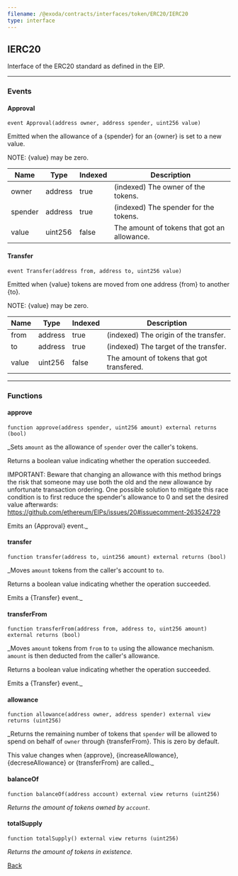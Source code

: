 ```yaml
---
filename: /@exoda/contracts/interfaces/token/ERC20/IERC20
type: interface
---
```


## IERC20

Interface of the ERC20 standard as defined in the EIP.

***

### Events

#### Approval

```solidity
event Approval(address owner, address spender, uint256 value)
```

Emitted when the allowance of a {spender} for an {owner} is set to a new value.

NOTE: {value} may be zero.

| Name | Type | Indexed | Description |
| ---- | ---- | ------- | ----------- |
| owner | address | true | (indexed) The owner of the tokens. |
| spender | address | true | (indexed) The spender for the tokens. |
| value | uint256 | false | The amount of tokens that got an allowance. |

#### Transfer

```solidity
event Transfer(address from, address to, uint256 value)
```

Emitted when {value} tokens are moved from one address {from} to another {to}.

NOTE: {value} may be zero.

| Name | Type | Indexed | Description |
| ---- | ---- | ------- | ----------- |
| from | address | true | (indexed) The origin of the transfer. |
| to | address | true | (indexed) The target of the transfer. |
| value | uint256 | false | The amount of tokens that got transfered. |

***

### Functions

#### approve

```solidity
function approve(address spender, uint256 amount) external returns (bool)
```

_Sets `amount` as the allowance of `spender` over the caller's tokens.

Returns a boolean value indicating whether the operation succeeded.

IMPORTANT: Beware that changing an allowance with this method brings the risk
that someone may use both the old and the new allowance by unfortunate
transaction ordering. One possible solution to mitigate this race
condition is to first reduce the spender's allowance to 0 and set the
desired value afterwards:
https://github.com/ethereum/EIPs/issues/20#issuecomment-263524729

Emits an {Approval} event._

#### transfer

```solidity
function transfer(address to, uint256 amount) external returns (bool)
```

_Moves `amount` tokens from the caller's account to `to`.

Returns a boolean value indicating whether the operation succeeded.

Emits a {Transfer} event._

#### transferFrom

```solidity
function transferFrom(address from, address to, uint256 amount) external returns (bool)
```

_Moves `amount` tokens from `from` to `to` using the allowance mechanism.
`amount` is then deducted from the caller's allowance.

Returns a boolean value indicating whether the operation succeeded.

Emits a {Transfer} event._

#### allowance

```solidity
function allowance(address owner, address spender) external view returns (uint256)
```

_Returns the remaining number of tokens that `spender` will be allowed to spend on behalf of `owner` through {transferFrom}.
This is zero by default.

This value changes when {approve}, {increaseAllowance}, {decreseAllowance} or {transferFrom} are called._

#### balanceOf

```solidity
function balanceOf(address account) external view returns (uint256)
```

_Returns the amount of tokens owned by `account`._

#### totalSupply

```solidity
function totalSupply() external view returns (uint256)
```

_Returns the amount of tokens in existence._

[Back](/index)